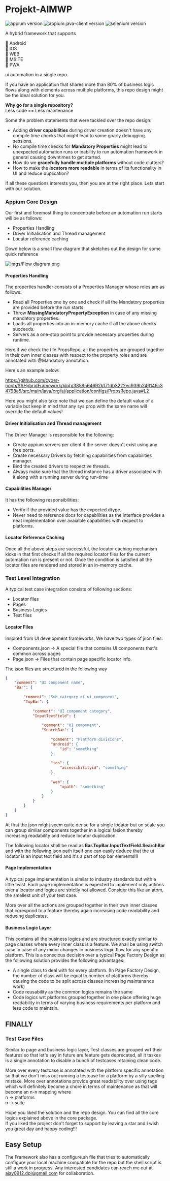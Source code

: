 # Projekt-AIMWP
![appium version](https://img.shields.io/badge/appium-2.0.1-brightgreen)
![appium:java-client version](https://img.shields.io/badge/appium_java_client-2.0.5-brightgreen)
![selenium version](https://img.shields.io/badge/selenium-4.10.0-brightgreen)

A hybrid framework that supports  

:superhero: Android  
:superhero: IOS  
:superhero: WEB  
:superhero: MSITE  
:superhero: PWA  

ui automation in a single repo.

If you have an application that shares more than 80% of business logic flows along 
with elements across multiple platforms, this repo design might be the ideal solution 
for you.

**Why go for a single repository?**  
Less code == Less maintenance

Some the problem statements that were tackled over the repo design:
* Adding **driver capabilities** during driver creation doesn't have any compile time checks 
that might lead to some gnarly debugging sessions.
* No compile time checks for **Mandatory Properties** might lead to unexpected 
automation runs or inability to run automation framework in general causing 
downtimes to get started.
* How do we **gracefully handle multiple platforms** without code clutters?
* How to make the **locators more readable** in terms of its functionality in UI and reduce duplication?

If all these questions interests you, then you are at the right place. Lets start with our solution.

### Appium Core Design

Our first and foremost thing to concentrate before an automation run starts will be as follows:
* Properties Handling
* Driver Initialisation and Thread management
* Locator reference caching

Down below is a small flow diagram that sketches out the design for some quick reference

![imgs/Flow diagram.png](https://github.com/cyber-noob/Projekt-AIMWP/blob/master/imgs/Flow%20diagram.png?raw=true)

#### Properties Handling

The properties handler consists of a Properties Manager whose roles are as follows:
* Read all Properties one by one and check if all the Mandatory properties are 
provided before the run starts.
* Throw **MissingMandatoryPropertyException** in case of any missing mandatory properties.
* Loads all properties into an in-memory cache if all the above checks succeeds.
* Servers as a one-stop point to provide necessary properties during runtime.

Here if we check the file PropsRepo, all the properties are grouped together in their 
own inner classes with respect to the property roles and are annotated with @Mandatory annotation.

Here's an example below:

https://github.com/cyber-noob/SAHybridFramework/blob/3858564692b171db3222ec939b246146c34798a5/src/main/java/org/aj/application/configs/PropsRepo.java#L2

Here you might also take note that we can define the default value of a variable but 
keep in mind that any sys prop with the same name will override the default values!

#### Driver Initialisation and Thread management

The Driver Manager is responsible for the following:
* Create appium servers per client if the server doesn't exist using any free ports.
* Create necessary Drivers by fetching capabilities from capabilities manager.
* Bind the created drivers to respective threads.
* Always make sure that the thread instance has a driver associated with it along 
with a running server during run-time

#### Capabilities Manager

It has the following responsibilities:
* Verify if the provided value has the expected dtype.
* Never need to reference docs for capabilities as the interface provides a neat 
implementation over avaialble capabilities with respect to platforms.

#### Locator Reference Caching

Once all the above steps are successful, the locator caching mechanism kicks in 
that first checks if all the required locator files for the current automation run is present or not.
Once the condition is satisfied all the locator files are rendered and stored in an in-memory cache.

### Test Level Integration

A typical test case integration consists of following sections:
* Locator files
* Pages
* Business Logics
* Test files

#### Locator Files

Inspired from UI development frameworks, We have two types of json files:
* Components.json -> A special file that contains UI components that's common across pages
* Page.json -> Files that contain page specific locator info.

The json files are structured in the following way

```json
{
    "comment": "UI component name", 
    "Bar": {
        
        "comment": "Sub category of ui component",
        "TopBar": {
            
            "comment": "UI component category",
            "InputTextField": {
                
                "comment": "UI component",
                "SearchBar": {
                    
                    "comment": "Platform divisions",
                    "android": {
                        "id": "something"
                    },
                    
                    "ios": {
                        "accessibilityid": "something"
                    },
                    
                    "web": {
                        "xpath": "something"
                    }
                }
            }
        }
    }
}
```

At first the json might seem quite dense for a single locator but on scale you can group 
similar components together in a logical fasion thereby increasing readability and reduce locator 
duplication.

The following locator shall be read as **Bar.TopBar.InputTextField.SearchBar** and with the 
following json path itself one can easily deduce that the ui locator is an input text field and
it's a part of top bar elements!!!

#### Page Implementation

A typical page implementation is similar to industry standards but with a little twist.
Each page implementation is expected to implement only actions over a locator and logics are strictly not allowed.
Consider this like an atom, the smallest unit of your test case.

More over all the actions are grouped together in their own inner classes that corespond to a feature thereby 
again increasing code readability and reducing duplicates.

#### Business Logic Layer

This contains all the business logics and are structured exactly similar to page classes where every
inner class is a feature. We shall be using switch case in case of any minor changes in business logic flow for any specific platform.
This is a conscious decision over a typical Page Factory Design as the following solution provides the following advantages:
* A single class to deal with for every platform. (In Page Factory Design, the number of class will be equal to number of platforms thereby 
causing the code to be split across classes increasing maintanance work)
* Code reusability as the common logics remains the same
* Code logics wrt platforms grouped together in one place offering huge readability in terms of varying business requirements per platform and 
less code to maintain.

## FINALLY
### Test Case Files

Similar to page and business logic layer, Test classes are grouped wrt their features so that let's say in future are feature gets deprecated,
all it taskes is a single annotation to disable a bunch of testcases retaining clean code.

More over every testcase is annotated with the platform specific annotation so that we don't miss out running a testcase for a platform by a silly spelling mistake.
More over annotations provide great readability over using tags which will definitely become a chore in terms of maintenance as that will become an n-n mapping where  
n -> platforms  
n -> suite

Hope you liked the solution and the repo design. You can find all the core logics explained above in the core package.  
If you liked the project don't forget to support by leaving a star and I wish you great day and happy coding!!!

## Easy Setup

The Framework also has a configure.sh file that tries to automatically configure your local machine compatible for the repo but the shell script is still a work in progress.
Any interested candidates can reach me out at ajay0912.dpi@gmail.com for collaboration.
